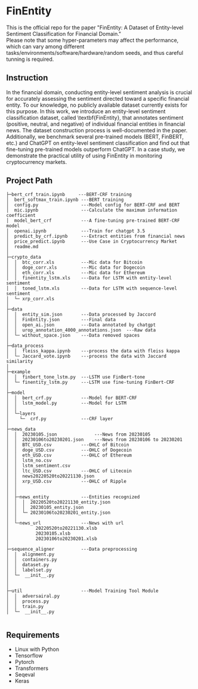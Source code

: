 # FinEntity
This is the official repo for the paper "FinEntity: A Dataset of Entity-level Sentiment Classification for Financial Domain."  
Please note that some hyper-parameters may affect the performance, which can vary among different tasks/environments/software/hardware/random seeds, and thus careful tunning is required. 

## Instruction
In the financial domain, conducting entity-level sentiment analysis is crucial for accurately assessing the sentiment directed toward a specific financial entity. To our knowledge, no publicly available dataset currently exists for this purpose. In this work, we introduce an entity-level sentiment classification dataset, called \textbf{FinEntity}, that annotates sentiment (positive, neutral, and negative) of individual financial entities in financial news. The dataset construction process is well-documented in the paper.
Additionally, we benchmark several pre-trained models (BERT, FinBERT, etc.) and ChatGPT on entity-level sentiment classification and find out that fine-tuning pre-trained models outperform ChatGPT. In a case study, we demonstrate the practical utility of using FinEntity in monitoring cryptocurrency markets. 

## Project Path 

```
├─bert_crf_train.ipynb     ---BERT-CRF training  
│  bert_softmax_train.ipynb ---BERT training  
│  config.py                ---Model config for BERT-CRF and BERT  
│  mic.ipynb                ---Calculate the maximum information coefficient  
│  model_bert_crf           ---A fine-tuning pre-trained BERT-CRF model   
│  openai.ipynb             ---Train for chatgpt 3.5  
│  predict_by_crf.ipynb     ---Extract entities from financial news  
│  price_predict.ipynb      ---Use Case in Cryptocurrency Market  
│  readme.md  
│  
├─crypto_data 
│  │  btc_corr.xls          ---Mic data for Bitcoin   
│  │  doge_corr.xls         ---Mic data for Dogecoin   
│  │  eth_corr.xls          ---Mic data for Ethereum  
│  │  finentity_lstm.xls    ---Data for LSTM with entity-level sentiment   
│  │  toned_lstm.xls        ---Data for LSTM with sequence-level sentiment   
│  └─ xrp_corr.xls   
│  
├─data  
│  │  entity_sim.json       ---Data processed by Jaccord  
│  │  FinEntity.json        ---Final data  
│  │  open_ai.json          ---Data annotated by chatgpt  
│  │  urop_annotation_4000_annotations.json  ---Raw data  
│  └─ without_space.json    ---Data removed spaces  
│                               
├─data_process  
│  │  fleiss_kappa.ipynb    ---process the data with fleiss kappa
│  └─ Jaccard_vote.ipynb    ---process the data with Jaccard similarity  
│   
├─example  
│  │  finbert_tone_lstm.py  ---LSTM use FinBert-tone  
│  └─ finentity_lstm.py     ---LSTM use fine-tuning FinBert-CRF  
│                  
├─model  
│  │  bert_crf.py           ---Model for BERT-CRF  
│  │  lstm_model.py         ---Model for LSTM  
│  │  
│  └─layers  
│    └─  crf.py             ---CRF layer  
│    
├─news_data   
│  │  20230105.json              ---News from 20230105  
│  │  20230106to20230201.json    ---News from 20230106 to 20230201  
│  │  BTC_USD.csv           ---OHLC of Bitcoin  
│  │  doge_USD.csv          ---OHLC of Dogecoin  
│  │  eth_USD.csv           ---OHLC of Ethereum  
│  │  lstm_no.csv         
│  │  lstm_sentiment.csv  
│  │  ltc_USD.csv           ---OHLC of Litecoin  
│  │  news20220520to20221130.json  
│  │  xrp_USD.csv           ---OHLC of Ripple  
│  │  
│  │
│  ├─news_entity            ---Entities recognized  
│  │  │  20220520to20221130_entity.json  
│  │  │  20230105_entity.json
│  │  └─ 20230106to20230201_entity.json
│  │
│  └─news_url               ---News with url  
│          20220520to20221130.xlsb
│          20230105.xlsb
│          20230106to20230201.xlsb
│
├─sequence_aligner          ---Data preprocessing   
│  │  alignment.py 
│  │  containers.py  
│  │  dataset.py  
│  │  labelset.py 
│  └─  __init__.py   
│   
│  
├─util                      ---Model Training Tool Module  
│  │  adversairal.py  
│  │  process.py  
│  │  train.py   
│  └─  __init__.py 
   
```

## Requirements
* Linux with Python
* Tensorflow
* Pytorch
* Transformers
* Seqeval
* Keras

  
